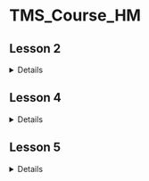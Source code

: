 # TMS_Course_HM

<h2>Lesson 2</h2>
<details>
1. Создать консольное приложение:<br>
   - Обмена значениями двух переменных (при возможности не создавать третью переменную).<br>
   - Реализовать сравнение двух введенных с клавиатуры чисел. После сравнения, программа не должна закрываться,<br>
   а должна ожидать ввод следующих цифр для сравнения<br>
  - Реализовать алгоритм, который определяет является ли введенное целочисленное число полиндромом 
  (читается одинаково слева направо и справа налево, для преобразования к типу int использовать Convert.ToInt32())<br>
</details>

<h2>Lesson 4</h2>
<details>
1. Создать консольное приложение: <br>
    - Приложение должно создавать массив целых чисел, размер которого должен задавать пользователь с клавиатуры. <br>
    - Массив необходимо заполнить произвольными целыми числами (для генерации чисел нужно использовать <br>
    Random rand = new Random(); int value = rand.Next(-100, 100);).<br>
    Сгенерированный массив необходимо вывести на экран<br>
    - С помощью математических операций, условий и циклов на консоль необходимо вывести наибольшее значение в массиве, наименьшее значение в массиве,<br> 
    общую сумму всех элементов, среднее арифметическое всех элементов. Вычисленные значения необходимо вывести на экран<br>
   - Программа должна ожидать нажатия клавиши клавиатуры для завершения работы программы.<br>
   * Выполнить сортировку элементов массива по убыванию и вывести результат на экран, ,без использования методов класса Array.<br>
2. * Тоже самое только массив должен быть двумерный - матрица.<br>
3. Создать программу-переводчик, которая знает 10 английских слов. Пользователь должен ввести слово на английском, программа выводит перевод на русском.<br> 
В случае если слова нет, то нужно вывести на консоль сообщение "Слово не было найдено".<br>
Для решения задачи можно использовать класс Dictionary<string, string> и методы этого класса, такие как ContainsKey().... 
</details>

<h2>Lesson 5</h2>
   <details>
   5. Написать валютный калькулятор:<br>
 5.1 Программа должна обладать следующим функционалом:<br>
   - Программа должна создавать CurrencyConverter с разными курсами валют(СurrencyConverter.AddExchangeRate()).<br>
Можно добавить до 10 разных курсов, придумать самим<br>
   - Отображать пользователю имеющиеся курсы - CurrencyConverter.ToString()<br>
   - Конвертировать валюты и отображать полученный результат - пользователь вводит название валюты, <br>
название валюты в которую необходимо выполнить конвертацию и значение, указывающие объем первой валюты<br>
 5.2 Программа должна содержать следующие сущности (каждая сущность в отдельном классе):<br>
    - Перечисление Currencies – можно добавить до 10 разных валют.<br>
</details>
